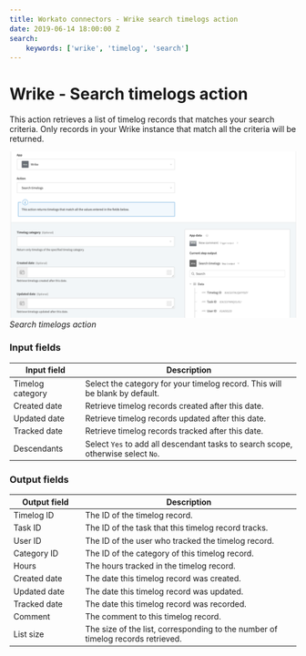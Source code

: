 ```yaml
---
title: Workato connectors - Wrike search timelogs action
date: 2019-06-14 18:00:00 Z
search:
    keywords: ['wrike', 'timelog', 'search']
---
```


# Wrike - Search timelogs action

This action retrieves a list of timelog records that matches your search criteria. Only records in your Wrike instance that match all the criteria will be returned.

![Search timelogs action](/assets/images/connectors/Wrike/search-timelogs-action.png)
*Search timelogs action*

### Input fields

<table class="unchanged rich-diff-level-one">
  <thead>
    <tr>
      <th width='25%'>Input field</th>
      <th>Description</th>
    </tr>
  </thead>
  <tbody>
    <tr>
      <td>Timelog category</td>
      <td>
        Select the category for your timelog record. This will be blank by default.
      </td>
    </tr>
    <tr>
      <td>Created date</td>
      <td>
        Retrieve timelog records created after this date.
      </td>
    </tr>
    <tr>
      <td>Updated date</td>
      <td>
        Retrieve timelog records updated after this date.
      </td>
    </tr>
    <tr>
      <td>Tracked date</td>
      <td>
        Retrieve timelog records tracked after this date.
      </td>    
    </tr>
     <tr>
      <td>Descendants</td>
      <td>
        Select <code>Yes</code> to add all descendant tasks to search scope, otherwise select <code>No</code>.
      </td>    
    </tr>
  </tbody>
</table>

### Output fields

<table class="unchanged rich-diff-level-one">
  <thead>
    <tr>
      <th width='25%'>Output field</th>
      <th>Description</th>
    </tr>
  </thead>
  <tbody>
    <tr>
      <td>Timelog ID</td>
      <td>
        The ID of the timelog record.
      </td>
    </tr>
    <tr>
      <td>Task ID</td>
      <td>
        The ID of the task that this timelog record tracks.
      </td>
    </tr>  
    <tr>
      <td>User ID</td>
      <td>
        The ID of the user who tracked the timelog record.
      </td>
    </tr>
    <tr>
      <td>Category ID</td>
      <td>
        The ID of the category of this timelog record.
      </td>
    </tr>
    <tr>
      <td>Hours</td>
      <td>
        The hours tracked in the timelog record.
      </td>
    </tr>
    <tr>
      <td>Created date</td>
      <td>
        The date this timelog record was created.
      </td>
    </tr>
    <tr>
      <td>Updated date</td>
      <td>
        The date this timelog record was updated.
      </td>
    </tr>
    <tr>
      <td>Tracked date</td>
      <td>
       The date this timelog record was recorded.
     </td>
    </tr>
    <tr>
      <td>Comment</td>
      <td>
        The comment to this timelog record.
      </td>
    </tr>
     <tr>
      <td>List size</td>
      <td>
        The size of the list, corresponding to the number of timelog records retrieved.
      </td>
    </tr>
  </tbody>
</table>
